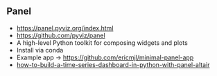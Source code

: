 ## Panel
* https://panel.pyviz.org/index.html
* https://github.com/pyviz/panel
* A high-level Python toolkit for composing widgets and plots
* Install via conda
* Example app -> https://github.com/ericmjl/minimal-panel-app
* [how-to-build-a-time-series-dashboard-in-python-with-panel-altair](https://towardsdatascience.com/how-to-build-a-time-series-dashboard-in-python-with-panel-altair-and-a-jupyter-notebook-c0ed40f02289)
